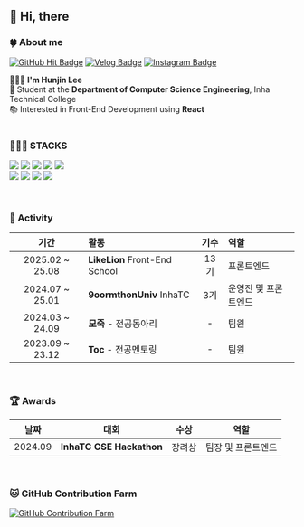## 👋 Hi, there

### 🍀 About me
[![GitHub Hit Badge](https://hits.seeyoufarm.com/api/count/incr/badge.svg?url=https%3A%2F%2Fgithub.com%2Fhuniversal%2F&count_bg=%23000000&title_bg=%23000000&icon=github.svg&icon_color=%23FFFFFF&title=GitHub&edge_flat=false)](https://hits.seeyoufarm.com)
[![Velog Badge](https://img.shields.io/badge/huniversal.log-3DDC84?style=flat&logo=Velog&logoColor=white)](https://velog.io/@huniversal/series)
[![Instagram Badge](https://img.shields.io/badge/huniivers-E4405F?style=flat&logo=Instagram&logoColor=white)](https://www.instagram.com/huniivers/)

🙋🏻‍♂️ **I'm Hunjin Lee**  
🏫 Student at the **Department of Computer Science Engineering**, Inha Technical College  
📚 Interested in Front-End Development using **React**  
</br>



### 👨🏻‍💻 STACKS
<p align="left">
    <img src="https://img.shields.io/badge/react-20232a.svg?style=for-the-badge&logo=react&logoColor=61DAFB"/>
    <img src="https://img.shields.io/badge/javascript-F7DF1E.svg?style=for-the-badge&logo=javascript&logoColor=20232a"/>
    <img src="https://img.shields.io/badge/html5-E34F26.svg?style=for-the-badge&logo=html5&logoColor=white"/>
    <img src="https://img.shields.io/badge/css3-1572B6.svg?style=for-the-badge&logo=css3&logoColor=white"/>
    <img src="https://img.shields.io/badge/Node.js-5FA04E.svg?style=for-the-badge&logo=nodedotjs&logoColor=white"/>
    <br/>
    <img src="https://img.shields.io/badge/git-F05033.svg?style=for-the-badge&logo=git&logoColor=white"/>
    <img src="https://img.shields.io/badge/github-181717.svg?style=for-the-badge&logo=github&logoColor=white"/>
    <img src="https://img.shields.io/badge/Postman-FF6C37.svg?style=for-the-badge&logo=Postman&logoColor=white"/>
    <img src="https://img.shields.io/badge/figma-F24E1E.svg?style=for-the-badge&logo=figma&logoColor=white"/>
</p></br>



### 👥 Activity
| 기간 | 활동 | 기수 | 역할 |
|:-:|:-|:-:|:-|
| 2025.02 ~ 25.08 | **LikeLion** Front-End School | 13기 | 프론트엔드 | 
| 2024.07 ~ 25.01 | **9oormthonUniv** InhaTC | 3기 | 운영진 및 프론트엔드 | 
| 2024.03 ~ 24.09 | **모죽** - 전공동아리 | - | 팀원 | 
| 2023.09 ~ 23.12 | **Toc** - 전공멘토링 | - | 팀원 | 
</br>


### 🏆 Awards
| 날짜 | 대회 | 수상 | 역할 |
|:-:|:-:|:-:|:-:|
| 2024.09 | **InhaTC CSE Hackathon** | 장려상 | 팀장 및 프론트엔드 |
</br>


### 🐱 GitHub Contribution Farm
[![GitHub Contribution Farm](https://render.gitanimals.org/farms/huniversal)](https://www.gitanimals.org/en_US?utm_medium=image&utm_source=huniversal&utm_content=farm)
